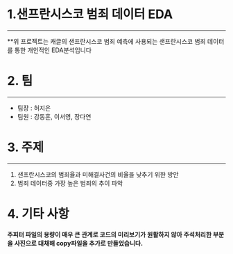 # 1.샌프란시스코 범죄 데이터 EDA
-----
**위 프로젝트는 캐글의 샌프란시스코 범죄 예측에 사용되는 샌프란시스코 범죄 데이터를 통한 개인적인 EDA분석입니다

# 2. 팀
-----
* 팀장 : 허지은
* 팀원 : 강동훈, 이서영, 장다연

# 3. 주제
---
1. 샌프란시스코의 범죄율과 미해결사건의 비율을 낮추기 위한 방안
2. 범죄 데이터중 가장 높은 범죄의 추이 파악

# 4. 기타 사항
**주피터 파일의 용량이 매우 큰 관계로 코드의 미리보기가 원활하지 않아 주석처리한 부분을 사진으로 대채해 copy파일을 추가로 만들었습니다.**

